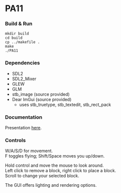 
# PA11

### Build &amp; Run

    mkdir build
    cd build
    cp ../makefile .
    make
    ./PA11

### Dependencies
- SDL2
- SDL2_Mixer
- GLEW
- GLM
- stb_image (source provided)
- Dear ImGui (source provided)
	- uses stb_truetype, stb_textedit, stb_rect_pack

### Documentation

Presentation [here](https://docs.google.com/presentation/d/1g_HLEHnewtfCBGby1KlY7NxBUOtmzauH8mPRcDMcXwM/edit?usp=sharing).

### Controls

W/A/S/D for movement.  
F toggles flying; Shift/Space moves you up/down.  

Hold control and move the mouse to look around.  
Left click to remove a block, right click to place a block.  
Scroll to change your selected block.  

The GUI offers lighting and rendering options.  
